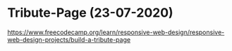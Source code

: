 # Tribute-Page (23-07-2020)
https://www.freecodecamp.org/learn/responsive-web-design/responsive-web-design-projects/build-a-tribute-page
